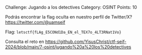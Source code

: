 Challenge: Jugando a los detectives
Category: OSINT
Points: 10

Podrás encontrar la flag oculta en nuestro perfil de Twitter/X? https://twitter.com/@uamseif

Flag: `letsctf{fLAg_E5CONd1Da_EN_el_TEX7o_4LT3RNat1Vo}`

Consulta el reto en https://github.com/YisusChrist/ctf-seif-2024/blob/main/7-osint/jugando%20a%20los%20detectives
